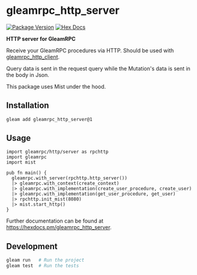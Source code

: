# gleamrpc_http_server

[![Package Version](https://img.shields.io/hexpm/v/gleamrpc_http_server)](https://hex.pm/packages/gleamrpc_http_server)
[![Hex Docs](https://img.shields.io/badge/hex-docs-ffaff3)](https://hexdocs.pm/gleamrpc_http_server/)

**HTTP server for GleamRPC**

Receive your GleamRPC procedures via HTTP. Should be used with [gleamrpc_http_client](https://hexdocs.pm/gleamrpc_http_client).

Query data is sent in the request query while the Mutation's data is sent in the body in Json.

This package uses Mist under the hood.

## Installation

```sh
gleam add gleamrpc_http_server@1
```

## Usage

```gleam
import gleamrpc/http/server as rpchttp
import gleamrpc
import mist

pub fn main() {
  gleamrpc.with_server(rpchttp.http_server())
  |> gleamrpc.with_context(create_context)
  |> gleamrpc.with_implementation(create_user_procedure, create_user)
  |> gleamrpc.with_implementation(get_user_procedure, get_user)
  |> rpchttp.init_mist(8080)
  |> mist.start_http()
}
```

Further documentation can be found at <https://hexdocs.pm/gleamrpc_http_server>.

## Development

```sh
gleam run   # Run the project
gleam test  # Run the tests
```
